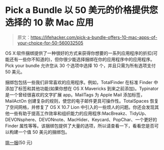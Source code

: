 # Pick a Bundle 以 50 美元的价格提供您选择的 10 款 Mac 应用

> 原文：<https://lifehacker.com/pick-a-bundle-offers-10-mac-apps-of-your-choice-for-50-560032505>

OS X:软件捆绑提供了一种很好的方式来获得你想要的一系列应用程序的折扣(可能还有一些你不知道的)，但你很少能选择捆绑在你的应用程序中的应用程序。Pick your bundle 允许您从 30 个选项中选择 10 个，并且只需为所有选项支付 50 美元。



捆绑包包括一些我们非常喜欢的应用程序。例如，TotalFinder 在标准 Finder 中添加了标签和其他功能(如果你想在 OS X Mavericks 到来之前添加)。Typinator 是一个曾经很喜欢的文字扩展 app。MailTags 为 Apple Mail 添加标签，MailActOn 创建复杂的规则，使您的电子邮件更具可操作性。TotalSpaces 恢复了空间网格，并修复了 OS X 10.7 Lion 中引入的一些烦人的问题。你还会发现其他一些有助于提高工作效率和组织能力的应用程序:MacBreakz、TidyUp、DEVONsphere、DEVONnote、MacHider、Keycard、PopChar、一个更好的 Finder 属性等等。该捆绑包提供了大量的选项，所以请查看一下，看看您是否可以构建一个值 50 美元的捆绑包。

[挑一捆](https://pickabundle.paddle.com/mac/)(50 元)